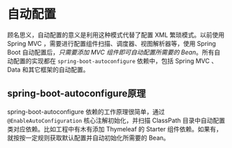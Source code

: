 # 自动配置

顾名思义，自动配置的意义是利用这种模式代替了配置 XML 繁琐模式。以前使用 Spring MVC ，需要进行配置组件扫描、调度器、视图解析器等，使用 Spring Boot 自动配置后，*只需要添加 MVC 组件即可自动配置所需要的 Bean*。所有自动配置的实现都在 `spring-boot-autoconfigure` 依赖中，包括 Spring MVC 、Data 和其它框架的自动配置。

## spring-boot-autoconfigure原理
spring-boot-autoconfigure 依赖的工作原理很简单，通过 `@EnableAutoConfiguration` 核心注解初始化，并扫描 ClassPath 目录中自动配置类对应依赖。比如工程中有木有添加 Thymeleaf 的 Starter 组件依赖。如果有，就按按一定规则获取默认配置并自动初始化所需要的 Bean。
